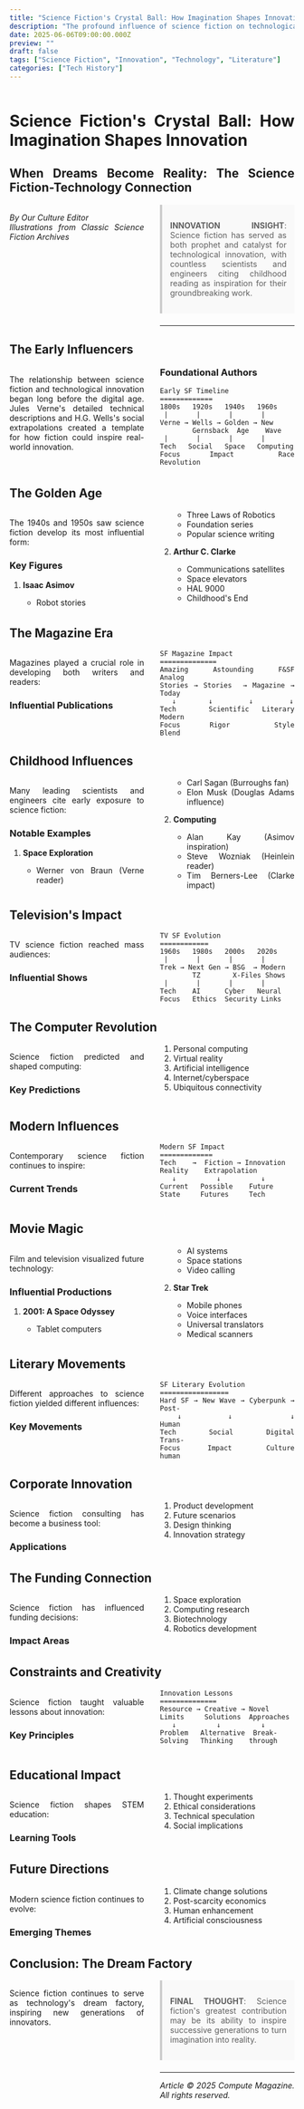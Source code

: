 ```yaml
---
title: "Science Fiction's Crystal Ball: How Imagination Shapes Innovation"
description: "The profound influence of science fiction on technological development"
date: 2025-06-06T09:00:00.000Z
preview: ""
draft: false
tags: ["Science Fiction", "Innovation", "Technology", "Literature"]
categories: ["Tech History"]
---
```


<div class="two-column">

# Science Fiction's Crystal Ball: How Imagination Shapes Innovation
## When Dreams Become Reality: The Science Fiction-Technology Connection

*By Our Culture Editor*  
*Illustrations from Classic Science Fiction Archives*

> **INNOVATION INSIGHT**: Science fiction has served as both prophet and catalyst for technological innovation, with countless scientists and engineers citing childhood reading as inspiration for their groundbreaking work.

-------------------

## The Early Influencers

The relationship between science fiction and technological innovation began long before the digital age. Jules Verne's detailed technical descriptions and H.G. Wells's social extrapolations created a template for how fiction could inspire real-world innovation.

### Foundational Authors

```ascii
Early SF Timeline
=============
1800s   1920s   1940s   1960s
 |       |       |       |
Verne → Wells → Golden → New
        Gernsback  Age    Wave
 |       |       |       |
Tech   Social   Space   Computing
Focus  Impact   Race    Revolution
```

## The Golden Age

The 1940s and 1950s saw science fiction develop its most influential form:

### Key Figures

1. **Isaac Asimov**
   - Robot stories
   - Three Laws of Robotics
   - Foundation series
   - Popular science writing

2. **Arthur C. Clarke**
   - Communications satellites
   - Space elevators
   - HAL 9000
   - Childhood's End

## The Magazine Era

Magazines played a crucial role in developing both writers and readers:

### Influential Publications

```ascii
SF Magazine Impact
==============
Amazing  Astounding  F&SF    Analog
Stories → Stories  → Magazine → Today
   ↓        ↓         ↓         ↓
Tech     Scientific  Literary  Modern
Focus    Rigor      Style     Blend
```

## Childhood Influences

Many leading scientists and engineers cite early exposure to science fiction:

### Notable Examples

1. **Space Exploration**
   - Werner von Braun (Verne reader)
   - Carl Sagan (Burroughs fan)
   - Elon Musk (Douglas Adams influence)

2. **Computing**
   - Alan Kay (Asimov inspiration)
   - Steve Wozniak (Heinlein reader)
   - Tim Berners-Lee (Clarke impact)

## Television's Impact

TV science fiction reached mass audiences:

### Influential Shows

```ascii
TV SF Evolution
============
1960s   1980s   2000s   2020s
 |       |       |       |
Trek → Next Gen → BSG  → Modern
        TZ        X-Files Shows
 |       |       |       |
Tech    AI      Cyber   Neural
Focus   Ethics  Security Links
```

## The Computer Revolution

Science fiction predicted and shaped computing:

### Key Predictions

1. Personal computing
2. Virtual reality
3. Artificial intelligence
4. Internet/cyberspace
5. Ubiquitous connectivity

## Modern Influences

Contemporary science fiction continues to inspire:

### Current Trends

```ascii
Modern SF Impact
=============
Tech    →  Fiction → Innovation
Reality    Extrapolation
   ↓          ↓          ↓
Current   Possible    Future
State     Futures     Tech
```

## Movie Magic

Film and television visualized future technology:

### Influential Productions

1. **2001: A Space Odyssey**
   - Tablet computers
   - AI systems
   - Space stations
   - Video calling

2. **Star Trek**
   - Mobile phones
   - Voice interfaces
   - Universal translators
   - Medical scanners

## Literary Movements

Different approaches to science fiction yielded different influences:

### Key Movements

```ascii
SF Literary Evolution
=================
Hard SF → New Wave → Cyberpunk → Post-
   ↓        ↓          ↓        Human
Tech     Social     Digital    Trans-
Focus    Impact     Culture    human
```

## Corporate Innovation

Science fiction consulting has become a business tool:

### Applications

1. Product development
2. Future scenarios
3. Design thinking
4. Innovation strategy

## The Funding Connection

Science fiction has influenced funding decisions:

### Impact Areas

1. Space exploration
2. Computing research
3. Biotechnology
4. Robotics development

## Constraints and Creativity

Science fiction taught valuable lessons about innovation:

### Key Principles

```ascii
Innovation Lessons
==============
Resource → Creative → Novel
Limits     Solutions  Approaches
   ↓          ↓          ↓
Problem   Alternative  Break-
Solving   Thinking    through
```

## Educational Impact

Science fiction shapes STEM education:

### Learning Tools

1. Thought experiments
2. Ethical considerations
3. Technical speculation
4. Social implications

## Future Directions

Modern science fiction continues to evolve:

### Emerging Themes

1. Climate change solutions
2. Post-scarcity economics
3. Human enhancement
4. Artificial consciousness

## Conclusion: The Dream Factory

Science fiction continues to serve as technology's dream factory, inspiring new generations of innovators.

> **FINAL THOUGHT**: 
> Science fiction's greatest contribution may be 
> its ability to inspire successive generations 
> to turn imagination into reality.

---

*Article © 2025 Compute Magazine. All rights reserved.*

</div>

<style>
.two-column {
    column-count: 2;
    column-gap: 2em;
    text-align: justify;
    hyphens: auto;
}

.two-column h1, .two-column h2 {
    column-span: all;
}

.two-column pre {
    white-space: pre-wrap;
    break-inside: avoid;
}

blockquote {
    background: #f9f9f9;
    border-left: 4px solid #ccc;
    margin: 1.5em 0;
    padding: 1em;
    break-inside: avoid;
}

table {
    width: 100%;
    border-collapse: collapse;
    break-inside: avoid;
}

td, th {
    border: 1px solid #ddd;
    padding: 8px;
}
</style>
